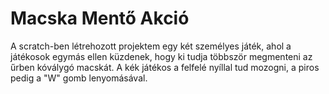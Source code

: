 # Macska Mentő Akció
A scratch-ben létrehozott projektem egy két személyes játék, ahol a játékosok egymás ellen küzdenek, hogy ki tudja többször megmenteni az űrben kóválygó macskát. A kék játékos a felfelé nyíllal tud mozogni, a piros pedig a "W" gomb lenyomásával.
